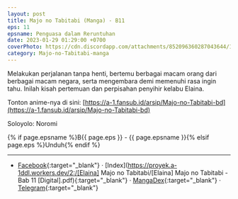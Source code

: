 ```yaml
---
layout: post
title: Majo no Tabitabi (Manga) - B11
eps: 11
epsname: Penguasa dalam Reruntuhan
date: 2023-01-29 01:29:00 +0700
coverPhoto: https://cdn.discordapp.com/attachments/852096360287043644/1075786952386822234/bab11.png
category: Majo-no-Tabitabi-manga
---
```


Melakukan perjalanan tanpa henti, bertemu berbagai macam orang dari berbagai macam negara, serta mengembara demi memenuhi rasa ingin tahu. Inilah kisah pertemuan dan perpisahan penyihir kelabu Elaina.

Tonton anime-nya di sini: [https://a-1.fansub.id/arsip/Majo-no-Tabitabi-bd](https://a-1.fansub.id/arsip/Majo-no-Tabitabi-bd)

Soloyolo: Noromi

{% if page.epsname %}B{{ page.eps }} - {{ page.epsname }}{% elsif page.eps %}Unduh{% endif %}

---
- [Facebook](https://www.facebook.com/a1fansub/posts/pfbid02w27MfCCXUADSoTVYyLNciEiFCxUDJbbQ9p8nn5Grp9st6d44oX3C5Povq3YjomFYl){:target="_blank"} &middot; [Index](https://proyek.a-1ddl.workers.dev/2:/[Elaina] Majo no Tabitabi/[Elaina] Majo no Tabitabi - Bab 11 [Digital].pdf){:target="_blank"} &middot; [MangaDex](https://mangadex.org/chapter/f6d80439-4929-4d43-93e9-34050f6216c6){:target="_blank"} &middot; [Telegram](https://t.me/a1fansubweeklies/229){:target="_blank"}